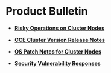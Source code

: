 # Product Bulletin<a name="cce_01_0236"></a>

-   **[Risky Operations on Cluster Nodes](risky-operations-on-cluster-nodes.md)**  

-   **[CCE Cluster Version Release Notes](cce-cluster-version-release-notes.md)**  

-   **[OS Patch Notes for Cluster Nodes](os-patch-notes-for-cluster-nodes.md)**  

-   **[Security Vulnerability Responses](security-vulnerability-responses.md)**  


